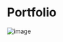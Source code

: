 # Portfolio

![image](https://user-images.githubusercontent.com/79087876/158193282-c24cf105-0288-41f8-bad6-0bf3a3ebd8f4.png)
